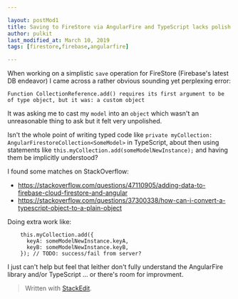 ```yaml
---

layout: postMod1
title: Saving to FireStore via AngularFire and TypeScript lacks polish
author: pulkit
last_modified_at: March 10, 2019
tags: [firestore,firebase,angularfire]

---
```


When working on a simplistic `save` operation for FireStore (Firebase's latest DB endeavor) I came across a rather obvious sounding yet perplexing error:

```
Function CollectionReference.add() requires its first argument to be of type object, but it was: a custom object
```

It was asking me to cast my `model` into an `object` which wasn't an unreasonable thing to ask but it felt very unpolished.

Isn't the whole point of writing typed code like `private myCollection: AngularFirestoreCollection<SomeModel>` in TypeScript, about then using statements like `this.myCollection.add(someModelNewInstance);` and having them be implicitly understood?

I found some matches on StackOverflow:
* https://stackoverflow.com/questions/47110905/adding-data-to-firebase-cloud-firestore-and-angular
* https://stackoverflow.com/questions/37300338/how-can-i-convert-a-typescript-object-to-a-plain-object

Doing extra work like:
```
    this.myCollection.add({
      keyA: someModelNewInstance.keyA,
      keyB: someModelNewInstance.keyB,
    }); // TODO: success/fail from server?
```
I just can't help but feel that Ieither don't fully understand the AngularFire library and/or TypeScript ... or there's room for improvment.

> Written with [StackEdit](https://stackedit.io/).
<!--stackedit_data:
eyJoaXN0b3J5IjpbMzA3NjQzNzQ5XX0=
-->